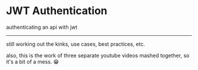 # JWT Authentication

authenticating an api with jwt

---

still working out the kinks, use cases, best practices, etc.

also, this is the work of three separate youtube videos mashed together, so it's a bit of a mess. 😁
